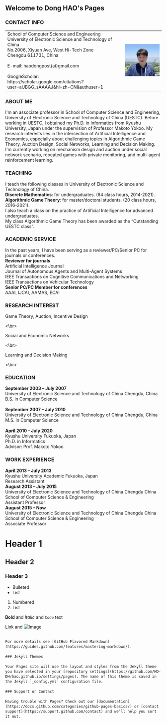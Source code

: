 ## Welcome to Dong HAO's Pages


### CONTACT INFO                                               
<table frame=void>
  <tr frame=void>
    <td width="75%">
        School of Computer Science and Engineering</br> 
        University of Electronic Science and Technology of China</br>
        No.2006, Xiyuan Ave, West Hi-Tech Zone</br>
        Chengdu 611731, China</br>
        </br>
        E-mail: haodongpost(at)gmail.com</br>
        </br>
        GoogleScholar: </br>
        https://scholar.google.com/citations?user=aUBGG_sAAAAJ&hl=zh-CN&authuser=1 </br>
    </td>
    <td width="25%">
      <img src="/citations.jpeg" width="100%">  
    </td>
  </tr>
</table>

### ABOUT ME
I'm an associate professor in School of Computer Science and Engineering, University of Electronic Science and Technology of China (UESTC). Before working in UESTC, I obtained my Ph.D. in Informatics from Kyushu University, Japan under the supervision of Professor Makoto Yokoo. My research interests lies in the intersection of Artificial Intelligence and Economics, especially about challenging topics in Algorithmic Game Theory, Auction Design, Social Networks, Learning and Decision Making. I'm currently working on mechanism design and auction under social network scenario, repeated games with private monitoring, and multi-agent reinforcement learning.

### TEACHING
I teach the following classes in University of Electronic Science and Technology of China.</br>
<b>Discrete Mathematics</b>: for undergraduates. (64 class hours, 2014-2021).</br>
<b>Algorithmic Game Theory</b>: for master/doctoral students. (20 class hours, 2016-2021). </br>
I also teach a class on the practice of Artificial Intelligence for advanced undergraduates.</br>
My class Algorithmic Game Theory has been awarded as the “Outstanding UESTC class”. 

### ACADEMIC SERVICE
In the past years, I have been serving as a reviewer/PC/Senior PC for journals or conferences.</br>
<b>Reviewer for journals</b></br>
Artificial Intelligence Journal</br>
Journal of Autonomous Agents and Multi-Agent Systems</br>
IEEE Transactions on Cognitive Communications and Networking</br>
IEEE Transactions on Vehicular Technology</br>
<b>Senior PC/PC Member for conferences</b></br>
AAAI, IJCAI, AAMAS, ECAI</br>


### RESEARCH INTEREST 
<p>Game Theory, Auction, Incentive Design </p><\br>
<p>Social and Economic Networks</p><\br>
<p>Learning and Decision Making</p><\br>


### EDUCATION
<b>September 2003 – July 2007</b>	</br> 
University of Electronic Science and Technology of China           	 Chengdu, China</br> 
B.S. in Computer Science  </br>                     
<b>September 2007 – July 2010	</b></br> 
University of Electronic Science and Technology of China             Chengdu, China</br> 
M.S. in Computer Science         </br>                  
<b>April 2010 – July 2020	</b></br> 
Kyushu University                                                    Fukuoka, Japan</br> 
Ph.D. in Informatics</br> 
Advisor: Prof. Makoto Yokoo  </br> 

### WORK EXPERIENCE 
<b>April 2013 – July 2013</b>		</br> 
Kyushu University Academic                                           Fukuoka, Japan </br> 
Research Assistant</br> 
<b>August 2013 – July 2015</b></br> 
University of Electronic Science and Technology of China             Chengdu China </br> 
School of Computer Science & Engineering</br> 
Assistant Professor </br> 
<b>August 2015 – Now</b></br> 
University of Electronic Science and Technology of China              Chengdu China</br> 
School of Computer Science & Engineering</br> 
Associate Professor</br> 




# Header 1
## Header 2
### Header 3

- Bulleted
- List

1. Numbered
2. List

**Bold** and _Italic_ and `Code` text

[Link](url) and ![Image](src)
```

For more details see [GitHub Flavored Markdown](https://guides.github.com/features/mastering-markdown/).

### Jekyll Themes

Your Pages site will use the layout and styles from the Jekyll theme you have selected in your [repository settings](https://github.com/HD-DH/hao.github.io/settings/pages). The name of this theme is saved in the Jekyll `_config.yml` configuration file.

### Support or Contact

Having trouble with Pages? Check out our [documentation](https://docs.github.com/categories/github-pages-basics/) or [contact support](https://support.github.com/contact) and we’ll help you sort it out.
